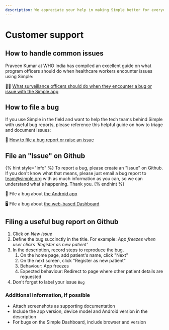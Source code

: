 ```yaml
---
description: We appreciate your help in making Simple better for everyone!
---
```


# Customer support

## How to handle common issues

Praveen Kumar at WHO India has compiled an excellent guide on what program officers should do when healthcare workers encounter issues using Simple:

✋🏽​ [What surveillance officers should do when they encounter a bug or issue with the Simple app](https://docs.google.com/document/d/1RgWCn-gcXvEbnozAZPIqmVpdQrd_INYFNOKB0NBGpII/edit#heading=h.jymexnipl7j2)

## How to file a bug

If you use Simple in the field and want to help the tech teams behind Simple with useful bug reports, please reference this helpful guide on how to triage and document issues:

🐞 [How to file a bug report or raise an issue](https://docs.google.com/document/d/1bJniRgJL8ef_SWWcwdLi1WASlez0ZHLH556YRDA9mDE/edit#heading=h.hucspecdvz3q)

## File an "Issue" on Github

{% hint style="info" %}
To report a bug, please create an "Issue" on Github. If you don't know what that means, please just email a bug report to [team@simple.org](mailto:team@simple.org) with as much information as you can, so we can understand what's happening. Thank you.
{% endhint %}

📱 File a bug about [the Android app](https://github.com/simpledotorg/simple-android/issues)

🖥️ File a bug about [the web-based Dashboard](https://github.com/simpledotorg/simple-server/issues)

## Filing a useful bug report on Github

1. Click on _New issue_
2. Define the bug succinctly in the title. For example: _App freezes when user clicks 'Register as new patient'_
3. In the description, record steps to reproduce the bug.
   1. On the home page, add patient's name, click "Next"
   2. On the next screen, click "Register as new patient"
   3. Behaviour: App freezes
   4. Expected behaviour: Redirect to page where other patient details are requested
4. Don't forget to label your issue `Bug`

### Additional information, if possible

* Attach screenshots as supporting documentation
* Include the app version, device model and Android version in the description
* For bugs on the Simple Dashboard, include browser and version

